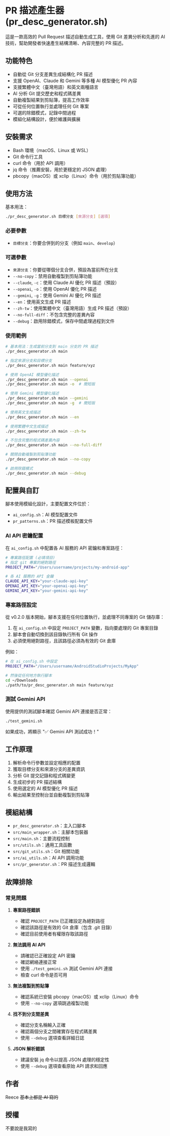 # PR 描述產生器 (pr_desc_generator.sh)

這是一款高效的 Pull Request 描述自動生成工具，使用 Git 差異分析和先進的 AI 技術，幫助開發者快速產生結構清晰、內容完整的 PR 描述。

## 功能特色

- 自動從 Git 分支差異生成結構化 PR 描述
- 支援 OpenAI、Claude 和 Gemini 等多種 AI 模型優化 PR 內容
- 支援繁體中文（臺灣用語）和英文兩種語言
- AI 分析 Git 提交歷史和程式碼差異
- 自動複製結果到剪貼簿，提高工作效率
- 可從任何位置執行並處理任何 Git 專案
- 可選的除錯模式，記錄中間過程
- 模組化結構設計，便於維護與擴展

## 安裝需求

- Bash 環境（macOS、Linux 或 WSL）
- Git 命令行工具
- curl 命令（用於 API 調用）
- jq 命令（推薦安裝，用於更穩定的 JSON 處理）
- pbcopy（macOS）或 xclip（Linux）命令（用於剪貼簿功能）

## 使用方法

基本用法：
```bash
./pr_desc_generator.sh 目標分支 [來源分支] [選項]
```

### 必要參數

- `目標分支`：你要合併到的分支（例如 `main`、`develop`）

### 可選參數

- `來源分支`：你要從哪個分支合併，預設為當前所在分支
- `--no-copy`：禁用自動複製到剪貼簿功能
- `--claude`, `-c`：使用 Claude AI 優化 PR 描述（預設）
- `--openai`, `-o`：使用 OpenAI 優化 PR 描述
- `--gemini`, `-g`：使用 Gemini AI 優化 PR 描述
- `--en`：使用英文生成 PR 描述
- `--zh-tw`：使用繁體中文（臺灣用語）生成 PR 描述（預設）
- `--no-full-diff`：不包含完整的差異內容
- `--debug`：啟用除錯模式，保存中間處理過程到文件

### 使用範例

```bash
# 基本用法：生成當前分支到 main 分支的 PR 描述
./pr_desc_generator.sh main

# 指定來源分支和目標分支
./pr_desc_generator.sh main feature/xyz

# 使用 OpenAI 模型優化描述
./pr_desc_generator.sh main --openai
./pr_desc_generator.sh main -o  # 簡短版

# 使用 Gemini 模型優化描述
./pr_desc_generator.sh main --gemini
./pr_desc_generator.sh main -g  # 簡短版

# 使用英文生成描述
./pr_desc_generator.sh main --en

# 使用繁體中文生成描述
./pr_desc_generator.sh main --zh-tw

# 不包含完整的程式碼差異內容
./pr_desc_generator.sh main --no-full-diff

# 關閉自動複製到剪貼簿功能
./pr_desc_generator.sh main --no-copy

# 啟用除錯模式
./pr_desc_generator.sh main --debug
```

## 配置與自訂

腳本使用模組化設計，主要配置文件位於：

- `ai_config.sh`：AI 模型配置文件
- `pr_patterns.sh`：PR 描述模板配置文件

### AI API 密鑰配置

在 `ai_config.sh` 中配置各 AI 服務的 API 密鑰和專案路徑：

```bash
# 專案路徑配置 (必填項目)
# 指定 git 專案的絕對路徑
PROJECT_PATH="/Users/username/projects/my-android-app"

# 各 AI 服務的 API 金鑰
CLAUDE_API_KEY="your-claude-api-key"
OPENAI_API_KEY="your-openai-api-key"
GEMINI_API_KEY="your-gemini-api-key"
```

### 專案路徑設定

從 v0.2.0 版本開始，腳本支援在任何位置執行，並處理不同專案的 Git 儲存庫：

1. 在 `ai_config.sh` 中設定 `PROJECT_PATH` 變數，指向要處理的 Git 專案目錄
2. 腳本會自動切換到該目錄執行所有 Git 操作
3. 必須使用絕對路徑，且該路徑必須為有效的 Git 倉庫

例如：
```bash
# 在 ai_config.sh 中設定
PROJECT_PATH="/Users/username/AndroidStudioProjects/MyApp"

# 然後從任何地方執行腳本
cd ~/Downloads
./path/to/pr_desc_generator.sh main feature/xyz
```

### 測試 Gemini API

使用提供的測試腳本確認 Gemini API 連接是否正常：

```bash
./test_gemini.sh
```

如果成功，將顯示 "✅ Gemini API 測試成功！"

## 工作原理

1. 解析命令行參數並設定相應的配置
2. 獲取目標分支和來源分支的差異資訊
3. 分析 Git 提交記錄和程式碼變更
4. 生成初步的 PR 描述結構
5. 使用選定的 AI 模型優化 PR 描述
6. 輸出結果至控制台並自動複製到剪貼簿

## 模組結構

- `pr_desc_generator.sh`：主入口腳本
- `src/main_wrapper.sh`：主腳本包裝器
- `src/main.sh`：主要流程控制
- `src/utils.sh`：通用工具函數
- `src/git_utils.sh`：Git 相關功能
- `src/ai_utils.sh`：AI API 調用功能
- `src/pr_generator.sh`：PR 描述生成邏輯

## 故障排除

### 常見問題

1. **專案路徑錯誤**
   - 確認 `PROJECT_PATH` 已正確設定為絕對路徑
   - 確認該路徑是有效的 Git 倉庫（包含 .git 目錄）
   - 確認目前使用者有權限存取該路徑

2. **無法調用 AI API**
   - 請確認已正確設定 API 密鑰
   - 確認網絡連接正常
   - 使用 `./test_gemini.sh` 測試 Gemini API 連接
   - 檢查 curl 命令是否可用

3. **無法複製到剪貼簿**
   - 確認系統已安裝 pbcopy（macOS）或 xclip（Linux）命令
   - 使用 `--no-copy` 選項跳過複製功能

4. **找不到分支間差異**
   - 確認分支名稱輸入正確
   - 確認兩個分支之間確實存在程式碼差異
   - 使用 `--debug` 選項查看詳細日誌

5. **JSON 解析錯誤**
   - 建議安裝 jq 命令以提高 JSON 處理的穩定性
   - 使用 `--debug` 選項查看原始 API 請求和回應

## 作者

Reece
~~基本上都是 AI 寫的~~

## 授權

不要說是我寫的
